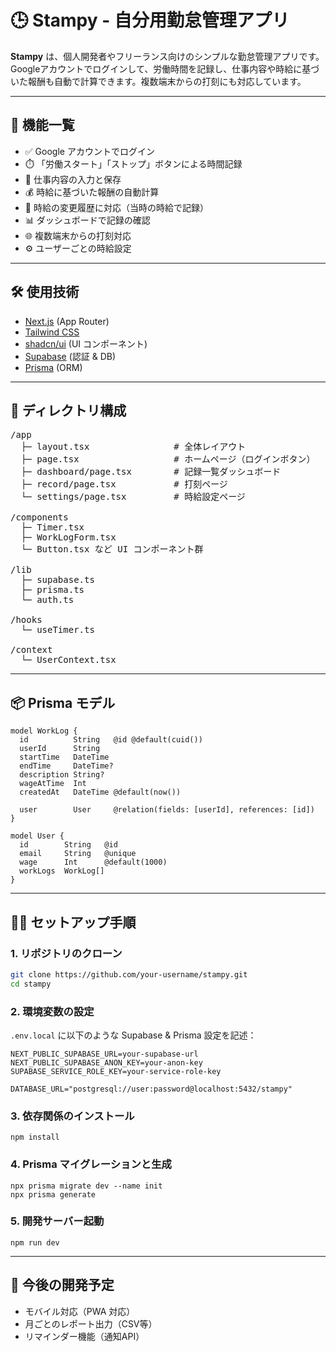 # 🕒 Stampy - 自分用勤怠管理アプリ

**Stampy** は、個人開発者やフリーランス向けのシンプルな勤怠管理アプリです。Googleアカウントでログインして、労働時間を記録し、仕事内容や時給に基づいた報酬も自動で計算できます。複数端末からの打刻にも対応しています。

---

## 🚀 機能一覧

- ✅ Google アカウントでログイン
- ⏱️ 「労働スタート」「ストップ」ボタンによる時間記録
- 📝 仕事内容の入力と保存
- 💰 時給に基づいた報酬の自動計算
- 🔄 時給の変更履歴に対応（当時の時給で記録）
- 📊 ダッシュボードで記録の確認
- 🌐 複数端末からの打刻対応
- ⚙️ ユーザーごとの時給設定

---

## 🛠 使用技術

- [Next.js](https://nextjs.org/) (App Router)
- [Tailwind CSS](https://tailwindcss.com/)
- [shadcn/ui](https://ui.shadcn.com/) (UI コンポーネント)
- [Supabase](https://supabase.com/) (認証 & DB)
- [Prisma](https://www.prisma.io/) (ORM)

---

## 📁 ディレクトリ構成

<pre>
/app
  ├─ layout.tsx                # 全体レイアウト
  ├─ page.tsx                  # ホームページ（ログインボタン）
  ├─ dashboard/page.tsx        # 記録一覧ダッシュボード
  ├─ record/page.tsx           # 打刻ページ
  └─ settings/page.tsx         # 時給設定ページ

/components
  ├─ Timer.tsx
  ├─ WorkLogForm.tsx
  └─ Button.tsx など UI コンポーネント群

/lib
  ├─ supabase.ts
  ├─ prisma.ts
  └─ auth.ts

/hooks
  └─ useTimer.ts

/context
  └─ UserContext.tsx
</pre>

---

## 📦 Prisma モデル

```prisma
model WorkLog {
  id          String   @id @default(cuid())
  userId      String
  startTime   DateTime
  endTime     DateTime?
  description String?
  wageAtTime  Int
  createdAt   DateTime @default(now())

  user        User     @relation(fields: [userId], references: [id])
}

model User {
  id        String   @id
  email     String   @unique
  wage      Int      @default(1000)
  workLogs  WorkLog[]
}
```

---

## 🧑‍💻 セットアップ手順

### 1. リポジトリのクローン

```bash
git clone https://github.com/your-username/stampy.git
cd stampy
```

### 2. 環境変数の設定
`.env.local` に以下のような Supabase & Prisma 設定を記述：

```env
NEXT_PUBLIC_SUPABASE_URL=your-supabase-url
NEXT_PUBLIC_SUPABASE_ANON_KEY=your-anon-key
SUPABASE_SERVICE_ROLE_KEY=your-service-role-key

DATABASE_URL="postgresql://user:password@localhost:5432/stampy"
```

### 3. 依存関係のインストール

```
npm install
```

### 4. Prisma マイグレーションと生成

```
npx prisma migrate dev --name init
npx prisma generate
```

### 5. 開発サーバー起動

```
npm run dev
``` 

---

## 🧪 今後の開発予定

- モバイル対応（PWA 対応）
- 月ごとのレポート出力（CSV等）
- リマインダー機能（通知API）
